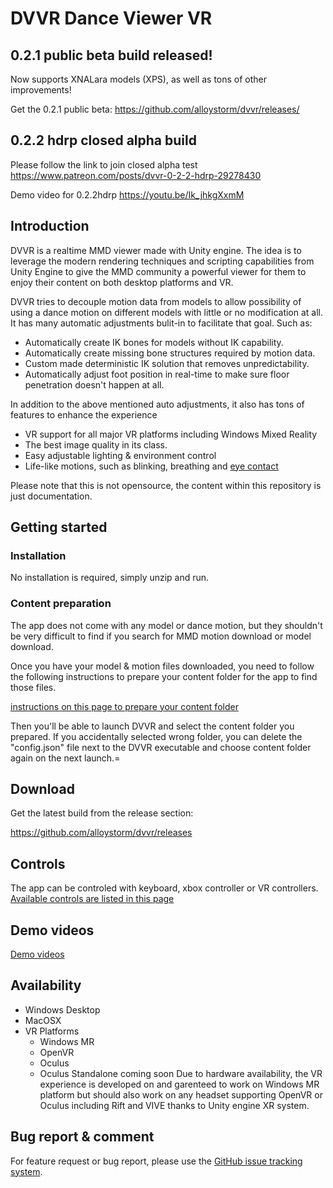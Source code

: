 # DVVR Dance Viewer VR

## 0.2.1 public beta build released!
Now supports XNALara models (XPS), as well as tons of other improvements!

Get the 0.2.1 public beta: 
https://github.com/alloystorm/dvvr/releases/

## 0.2.2 hdrp closed alpha build
Please follow the link to join closed alpha test
https://www.patreon.com/posts/dvvr-0-2-2-hdrp-29278430

Demo video for 0.2.2hdrp
https://youtu.be/Ik_jhkgXxmM


## Introduction
DVVR is a realtime MMD viewer made with Unity engine. The idea is to leverage the modern rendering techniques and scripting capabilities from Unity Engine to give the MMD community a powerful viewer for them to enjoy their content on both desktop platforms and VR. 

DVVR tries to decouple motion data from models to allow possibility of using a dance motion on different models with little or no modification at all. It has many automatic adjustments bulit-in to facilitate that goal. Such as:
* Automatically create IK bones for models without IK capability.
* Automatically create missing bone structures required by motion data.
* Custom made deterministic IK solution that removes unpredictability.
* Automatically adjust foot position in real-time to make sure floor penetration doesn't happen at all. 

In addition to the above mentioned auto adjustments, it also has tons of features to enhance the experience
* VR support for all major VR platforms including Windows Mixed Reality
* The best image quality in its class.
* Easy adjustable lighting & environment control
* Life-like motions, such as blinking, breathing and [eye contact](pages/blog/eyecontact.md)

Please note that this is not opensource, the content within this repository is just documentation.


## Getting started

### Installation
No installation is required, simply unzip and run. 


### Content preparation 
The app does not come with any model or dance motion, but they shouldn't be very difficult to find if you search for MMD motion download or model download. 

Once you have your model & motion files downloaded, you need to follow the following instructions to prepare your content folder for the app to find those files. 

[instructions on this page to prepare your content folder](pages/blog/preparecontent.md)

Then you'll be able to launch DVVR and select the content folder you prepared. If you accidentally selected wrong folder, you can delete the "config.json" file next to the DVVR executable and choose content folder again on the next launch.=


## Download
Get the latest build from the release section:

https://github.com/alloystorm/dvvr/releases


## Controls
The app can be controled with keyboard, xbox controller or VR controllers.
[Available controls are listed in this page](pages/blog/controls.md)


## Demo videos
[Demo videos](pages/blog/demovideos.md)

## Availability
* Windows Desktop
* MacOSX
* VR Platforms 
  * Windows MR
  * OpenVR
  * Oculus 
  * Oculus Standalone coming soon
Due to hardware availability, the VR experience is developed on and garenteed to work on Windows MR platform but should also work on any headset supporting OpenVR or Oculus including Rift and VIVE thanks to Unity engine XR system. 



## Bug report & comment
For feature request or bug report, please use the [GitHub issue tracking system](https://github.com/alloystorm/dvvr/issues).
